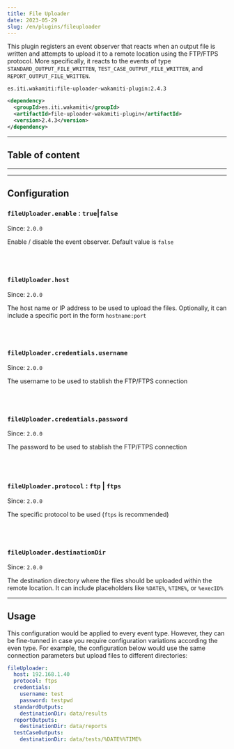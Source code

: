 ```yaml
---
title: File Uploader
date: 2023-05-29
slug: /en/plugins/fileuploader
---
```



This plugin registers an event observer that reacts when an output file is written and
attempts to upload it to a remote location using the FTP/FTPS protocol. More specifically,
it reacts to the events of type `STANDARD_OUTPUT_FILE_WRITTEN`, `TEST_CASE_OUTPUT_FILE_WRITTEN`, and
`REPORT_OUTPUT_FILE_WRITTEN`.

```text tabs=coord name=yaml
es.iti.wakamiti:file-uploader-wakamiti-plugin:2.4.3
```

```xml tabs=coord name=maven
<dependency>
  <groupId>es.iti.wakamiti</groupId>
  <artifactId>file-uploader-wakamiti-plugin</artifactId>
  <version>2.4.3</version>
</dependency>
```

---
## Table of content

---

---
## Configuration


### `fileUploader.enable` : `true`|`false`
Since: ```2.0.0```

Enable / disable the event observer. Default value is `false`

<br /><br />

### `fileUploader.host`
Since: ```2.0.0```

The host name or IP address to be used to upload the files. Optionally, it can include a specific
port in the form `hostname:port`

<br /><br />

### `fileUploader.credentials.username`
Since: ```2.0.0```

The username to be used to stablish the FTP/FTPS connection

<br /><br />

### `fileUploader.credentials.password`
Since: ```2.0.0```

The password to be used to stablish the FTP/FTPS connection

<br /><br />

### `fileUploader.protocol` : `ftp` | `ftps`
Since: ```2.0.0```

The specific protocol to be used (`ftps` is recommended)

<br /><br />

### `fileUploader.destinationDir`
Since: ```2.0.0```

The destination directory where the files should be uploaded within the remote location. It can include
placeholders like `%DATE%`, `%TIME%`, or `%execID%`


---
## Usage

This configuration would be applied to every event type. However, they can be fine-tunned in case
you require configuration variations according the even type. For example, the configuration
below would use the same connection parameters but upload files to different directories:

```yaml
fileUploader:
  host: 192.168.1.40
  protocol: ftps
  credentials:
    username: test
    password: testpwd
  standardOutputs:
    destinationDir: data/results
  reportOutputs:
    destinationDir: data/reports
  testCaseOutputs:
    destinationDir: data/tests/%DATE%%TIME%
```